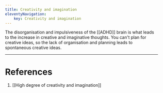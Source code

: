 ```yaml
---
title: Creativity and imagination
eleventyNavigation:
	key: Creativity and imagination
---
```


The disorganisation and impulsiveness of the [[ADHD]] brain is what leads to the increase in creative and imaginative thoughts. You can't plan for creative ideas, so the lack of organisation and planning leads to spontaneous creative ideas.

---

# References

1. [[High degree of creativity and imagination]]
